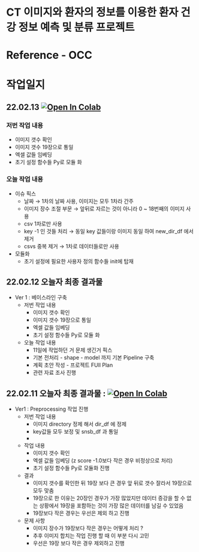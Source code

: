 # CT 이미지와 환자의 정보를 이용한 환자 건강 정보 예측 및 분류 프로젝트

# **Reference - OCC**

# **작업일지**

## **22.02.13**  [![Open In Colab](https://colab.research.google.com/assets/colab-badge.svg)](https://colab.research.google.com/github/crimama/DL_project/blob/main/CT_Classification/Daily_Code/22.02.13_기본Pipeline구축.ipynb)
### 저번 작업 내용

- 이미지 갯수 확인
- 이미지 갯수 19장으로 통일
- 엑셀 값들 임베딩
- 초기 설정 함수들 Py로 모듈 화

### 오늘 작업 내용

- 이슈 픽스
    - 날짜 → 1차의 날짜 사용, 이미지는 모두 1차라 간주
    - 이미지 장수 조절 부문 → 앞뒤로 자르는 것이 아니라 0 ~ 18번째의 이미지 사용
    - csv 1차로만 사용
    - key -1 인 것들 처리 → 동일 key 값들이랑 이미지 동일 하여 new_dir_df 에서 제거
    - csvs 중복 제거 → 1차로 데이터들로만 사용
- 모듈화
    - 초기 설정에 필요한 사용자 정의 함수들 init에 탑재

## **22.02.12** 오늘자 최종 결과물 
- Ver 1 : 베이스라인 구축 
    - 저번 작업 내용 
      - 이미지 갯수 확인
      - 이미지 갯수 19장으로 통일 
      - 엑셀 값들 임베딩 
      - 초기 설정 함수들 Py로 모듈 화 
    - 오늘 작업 내용 
      - 11일에 작업하던 거 문제 생긴거 픽스  
      - 기본 전처리 - shape - model 까지 기본 Pipeline 구축 
      - 계획 초안 작성 - 프로젝트 FUll Plan
      - 관련 자료 조사 진행 

## **22.02.11** 오늘자 최종 결과물 : [![Open In Colab](https://colab.research.google.com/assets/colab-badge.svg)](https://colab.research.google.com/github/crimama/DL_project/blob/main/CT_Classification/Daily_Code/22.02.11_1_초기작업.ipynb)

- Ver1 : Preprocessing 작업 진행 
    - 저번 작업 내용 
      - 이미지 directory 정제 해서 dir_df 에 정제 
      - key값들 모두 보정 및 snsb_df 과 통일 
      - 
    - 작업 내용 
      - 이미지 갯수 확인
      - 엑셀 값들 임베딩 (z score -1.0보다 작은 경우 비정상으로 처리) 
      - 초기 설정 함수들 Py로 모듈화 진행 
    - 결과
      - 이미지 갯수를 확인한 뒤 19장 보다 큰 경우 앞 뒤로 갯수 잘라서 19장으로 모두 맞춤 
      - 19장으로 한 이유는 20장인 경우가 가장 많았지만 데이터 증강을 할 수 없는 상황에서 19장을 포함하는 것이 가장 많은 데이터를 남길 수 있었음 
      - 19장보다 작은 경우는 우선은 제외 하고 진행 
    - 문제 사항 
      - 이미지 장수가 19장보다 작은 경우는 어떻게 처리 ? 
      - 추후 이미지 합치는 작업 진행 할 때 이 부분 다시 고민 
      - 우선은 19장 보다 작은 경우 제외하고 진행 
